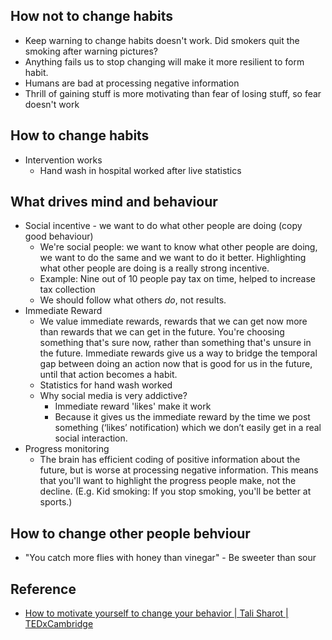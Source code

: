 ## How not to change habits

* Keep warning to change habits doesn't work. Did smokers quit the smoking after warning pictures?
* Anything fails us to stop changing will make it more resilient to form habit.
* Humans are bad at processing negative information
* Thrill of gaining stuff is more motivating than fear of losing stuff, so fear doesn't work

## How to change habits

* Intervention works
  * Hand wash in hospital worked after live statistics

## What drives mind and behaviour

* Social incentive - we want to do what other people are doing (copy good behaviour)
  * We're social people: we want to know what other people are doing, we want to do the same and we want to do it better. Highlighting what other people are doing is a really strong incentive.
  * Example: Nine out of 10 people pay tax on time, helped to increase tax collection
  * We should follow what others *do*, not results.
* Immediate Reward
  * We value immediate rewards, rewards that we can get now more than rewards that we can get in the future. You're choosing something that's sure now, rather than something that's unsure in the future. Immediate rewards give us a way to bridge the temporal gap between doing an action now that is good for us in the future, until that action becomes a habit.
  * Statistics for hand wash worked
  * Why social media is very addictive?
    * Immediate reward 'likes' make it work
    * Because it gives us the immediate reward by the time we post something (‘likes’ notification) which we don’t easily get in a real social interaction.  
* Progress monitoring
  * The brain has efficient coding of positive information about the future, but is worse at processing negative information. This means that you'll want to highlight the progress people make, not the decline. (E.g. Kid smoking: If you stop smoking, you'll be better at sports.)


## How to change other people behviour

* "You catch more flies with honey than vinegar" - Be sweeter than sour

## Reference

* [How to motivate yourself to change your behavior | Tali Sharot | TEDxCambridge](https://www.youtube.com/watch?v=xp0O2vi8DX4)